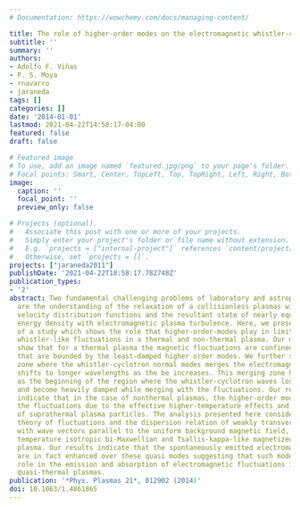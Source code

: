 ```yaml
---
# Documentation: https://wowchemy.com/docs/managing-content/

title: The role of higher-order modes on the electromagnetic whistler-cyclotron wave fluctuations of thermal and non-thermal plasmas
subtitle: ''
summary: ''
authors:
- Adolfo F. Viñas
- P. S. Moya
- rnavarro
- jaraneda
tags: []
categories: []
date: '2014-01-01'
lastmod: 2021-04-22T14:58:17-04:00
featured: false
draft: false

# Featured image
# To use, add an image named `featured.jpg/png` to your page's folder.
# Focal points: Smart, Center, TopLeft, Top, TopRight, Left, Right, BottomLeft, Bottom, BottomRight.
image:
  caption: ''
  focal_point: ''
  preview_only: false

# Projects (optional).
#   Associate this post with one or more of your projects.
#   Simply enter your project's folder or file name without extension.
#   E.g. `projects = ["internal-project"]` references `content/project/deep-learning/index.md`.
#   Otherwise, set `projects = []`.
projects: ["jaraneda2011"]
publishDate: '2021-04-22T18:58:17.782748Z'
publication_types:
- '2'
abstract: Two fundamental challenging problems of laboratory and astrophysical plasmas
  are the understanding of the relaxation of a collisionless plasmas with nearly isotropic
  velocity distribution functions and the resultant state of nearly equipartition
  energy density with electromagnetic plasma turbulence. Here, we present the results
  of a study which shows the role that higher-order-modes play in limiting the electromagnetic
  whistler-like fluctuations in a thermal and non-thermal plasma. Our main results
  show that for a thermal plasma the magnetic fluctuations are confined by regions
  that are bounded by the least-damped higher order modes. We further show that the
  zone where the whistler-cyclotron normal modes merges the electromagnetic fluctuations
  shifts to longer wavelengths as the be increases. This merging zone has been interpreted
  as the beginning of the region where the whistler-cyclotron waves losses their identity
  and become heavily damped while merging with the fluctuations. Our results further
  indicate that in the case of nonthermal plasmas, the higher-order modes do not confine
  the fluctuations due to the effective higher-temperature effects and the excess
  of suprathermal plasma particles. The analysis presented here considers the second-order
  theory of fluctuations and the dispersion relation of weakly transverse fluctuations,
  with wave vectors parallel to the uniform background magnetic field, in a finite
  temperature isotropic bi-Maxwellian and Tsallis-kappa-like magnetized electron–proton
  plasma. Our results indicate that the spontaneously emitted electromagnetic fluctuations
  are in fact enhanced over these quasi modes suggesting that such modes play an important
  role in the emission and absorption of electromagnetic fluctuations in thermal or
  quasi-thermal plasmas.
publication: '*Phys. Plasmas 21*, 012902 (2014)'
doi: 10.1063/1.4861865
---
```


